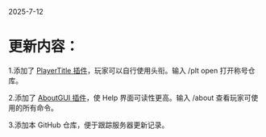 2025-7-12
# 更新内容：
1.添加了 [PlayerTitle 插件](https://modrinth.com/plugin/playertitle)，玩家可以自行使用头衔。输入 /plt open 打开称号仓库。

2.添加了 [AboutGUI 插件](https://github.com/Stewawa/AboutGUI/)，使 Help 界面可读性更高。输入 /about 查看玩家可使用的所有命令。

3.添加本 GitHub 仓库，便于跟踪服务器更新记录。
